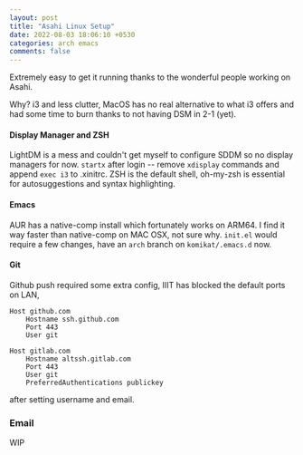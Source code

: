 ```yaml
---
layout: post
title: "Asahi Linux Setup"
date: 2022-08-03 18:06:10 +0530
categories: arch emacs
comments: false
---
```


Extremely easy to get it running thanks to the wonderful people working on Asahi. 

Why? i3 and less clutter, MacOS has no real alternative to what i3 offers and had 
some time to burn thanks to not having DSM in 2-1 (yet). 

#### Display Manager and ZSH
LightDM is a mess and couldn't get myself to configure SDDM so no display managers for now. 
`startx` after login -- remove `xdisplay` commands and append `exec i3` to .xinitrc. ZSH
is the default shell, oh-my-zsh is essential for autosuggestions and syntax highlighting. 

#### Emacs 
AUR has a native-comp install which fortunately works on ARM64. 
I find it way faster than native-comp on MAC OSX, not sure why. `init.el` would require 
a few changes, have an `arch` branch on `komikat/.emacs.d` now. 

#### Git
Github push required some extra config, IIIT has blocked the default ports on LAN,
```config
Host github.com
    Hostname ssh.github.com
    Port 443
    User git

Host gitlab.com
    Hostname altssh.gitlab.com
    Port 443
    User git
    PreferredAuthentications publickey
```
after setting username and email.

### Email
WIP
